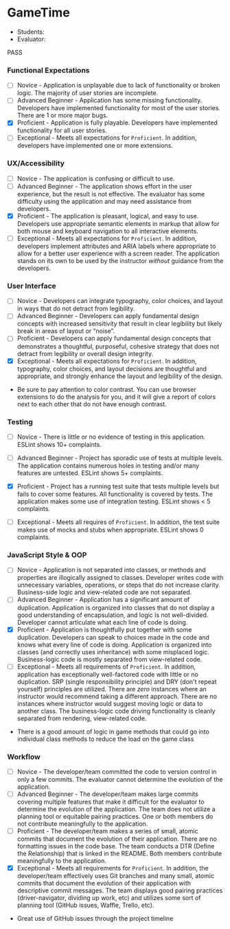 # GameTime
* Students: 
* Evaluator:

PASS

### Functional Expectations

* [ ] Novice - Application is unplayable due to lack of functionality or broken logic. The majority of user stories are incomplete.
* [ ] Advanced Beginner - Application has some missing functionality. Developers have implemented functionality for most of the user stories. There are 1 or more major bugs.
* [X] Proficient - Application is fully playable. Developers have implemented functionality for all user stories.
* [ ] Exceptional - Meets all expectations for `Proficient`. In addition, developers have implemented one or more extensions.

### UX/Accessibility

* [ ] Novice - The application is confusing or difficult to use.
* [ ] Advanced Beginner - The application shows effort in the user experience, but the result is not effective. The evaluator has some difficulty using the application and may need assistance from developers.
* [X] Proficient - The application is pleasant, logical, and easy to use. Developers use appropriate semantic elements in markup that allow for both mouse and keyboard navigation to all interactive elements.
* [ ] Exceptional -  Meets all expectations for `Proficient`.  In addition, developers implement attributes and ARIA labels where appropriate to allow for a better user experience with a screen reader. The application stands on its own to be used by the instructor _without_ guidance from the developers.

### User Interface

* [ ] Novice - Developers can integrate typography, color choices, and layout in ways that do not detract from legibility.
* [ ] Advanced Beginner - Developers can apply fundamental design concepts with increased sensitivity that result in clear legibility but likely break in areas of layout or “noise”.
* [ ] Proficient - Developers can apply fundamental design concepts that demonstrates a thoughtful, purposeful, cohesive strategy that does not detract from legibility or overall design integrity.
* [X] Exceptional - Meets all expectations for `Proficient`. In addition, typography, color choices, and layout decisions are thoughtful and appropriate, and strongly enhance the layout and legibility of the design.

* Be sure to pay attention to color contrast. You can use browser extensions to do the analysis for you, and it will give a report of colors next to each other that do not have enough contrast.

### Testing

* [ ] Novice - There is little or no evidence of testing in this application. ESLint shows 10+ complaints.
* [ ] Advanced Beginner - Project has sporadic use of tests at multiple levels. The application contains numerous holes in testing and/or many features are untested. ESLint shows 5+ complaints.
* [X] Proficient - Project has a running test suite that tests multiple levels but fails to cover some features. All functionality is covered by tests. The application makes some use of integration testing. ESLint shows < 5 complaints.
* [ ] Exceptional - Meets all requires of `Proficient`. In addition, the test suite makes use of mocks and stubs when appropriate. ESLint shows 0 complaints.


### JavaScript Style & OOP

* [ ] Novice - Application is not separated into classes, or methods and properties are illogically assigned to classes. Developer writes code with unnecessary variables, operations, or steps that do not increase clarity. Business-side logic and view-related code are not separated.
* [ ] Advanced Beginner - Application has a significant amount of duplication. Application is organized into classes that do not display a good understanding of encapsulation, and logic is not well-divided. Developer cannot articulate what each line of code is doing. 
* [X] Proficient - Application is thoughtfully put together with some duplication. Developers can speak to choices made in the code and knows what every line of code is doing. Application is organized into classes (and correctly uses inheritance) with some misplaced logic. Business-logic code is mostly separated from view-related code. 
* [ ] Exceptional - Meets all requirements of `Proficient`. In addition, application has exceptionally well-factored code with little or no duplication. SRP (single responsibility principle) and DRY (don't repeat yourself) principles are utilized. There are _zero_ instances where an instructor would recommend taking a different approach. There are no instances where instructor would suggest moving logic or data to another class. The business-logic code driving functionality is cleanly separated from rendering, view-related code.

* There is a good amount of logic in game methods that could go into individual class methods to reduce the load on the game class

### Workflow
* [ ] Novice - The developer/team committed the code to version control in only a few commits. The evaluator cannot determine the evolution of the application.
* [ ] Advanced Beginner - The developer/team makes large commits covering multiple features that make it difficult for the evaluator to determine the evolution of the application. The team does not utilize a planning tool or equitable pairing practices. One or both members do not contribute meaningfully to the application.
* [ ] Proficient - The developer/team makes a series of small, atomic commits that document the evolution of their application. There are no formatting issues in the code base. The team conducts a DTR (Define the Relationship) that is linked in the README. Both members contribute meaningfully to the application.
* [X] Exceptional - Meets all requirements for `Proficient`. In addition, the developer/team effectively uses Git branches and many small, atomic commits that document the evolution of their application with descriptive commit messages. The team displays good pairing practices (driver-navigator, dividing up work, etc) and utilizes some sort of planning tool (GitHub issues, Waffle, Trello, etc). 

* Great use of GitHub issues through the project timeline